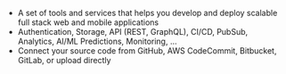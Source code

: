 - A set of tools and services that helps you develop and deploy scalable full stack web and mobile applications
- Authentication, Storage, API (REST, GraphQL), CI/CD, PubSub, Analytics, AI/ML Predictions, Monitoring, … 
- Connect your source code from GitHub, AWS CodeCommit, Bitbucket, GitLab, or upload directly